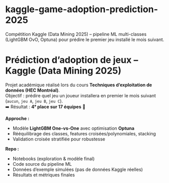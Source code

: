 # kaggle-game-adoption-prediction-2025
Compétition Kaggle (Data Mining 2025) – pipeline ML multi-classes (LightGBM OvO, Optuna) pour prédire le premier jeu installé le mois suivant.

# Prédiction d’adoption de jeux – Kaggle (Data Mining 2025)

Projet académique réalisé lors du cours **Techniques d’exploitation de données (HEC Montréal)**.  
Objectif : prédire quel jeu un joueur installera en premier le mois suivant (`aucun`, `jeu A`, `jeu B`, `jeu C`).  
➡️ Résultat : **4ᵉ place sur 17 équipes** 🎯

**Approche :**
- Modèle **LightGBM One-vs-One** avec optimisation **Optuna**
- Rééquilibrage des classes, features croisées/polynomiales, stacking
- Validation croisée stratifiée pour robustesse

**Repo :**
- Notebooks (exploration & modèle final)
- Code source du pipeline ML
- Données d’exemple simulées (pas de données Kaggle réelles)
- Résultats et métriques finales

